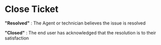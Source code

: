 # Close Ticket

**"Resolved"** : The Agent or technician believes the issue is resolved

**"Closed"** : The end user has acknowledged that the resolution is to their satisfaction

